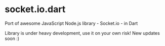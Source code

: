 # socket.io.dart
Port of awesome JavaScript Node.js library - Socket.io - in Dart

Library is under heavy development, use it on your own risk! New updates soon :)
